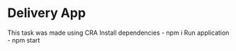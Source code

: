 # Delivery App

This task was made using CRA
Install dependencies - npm i
Run application - npm start
